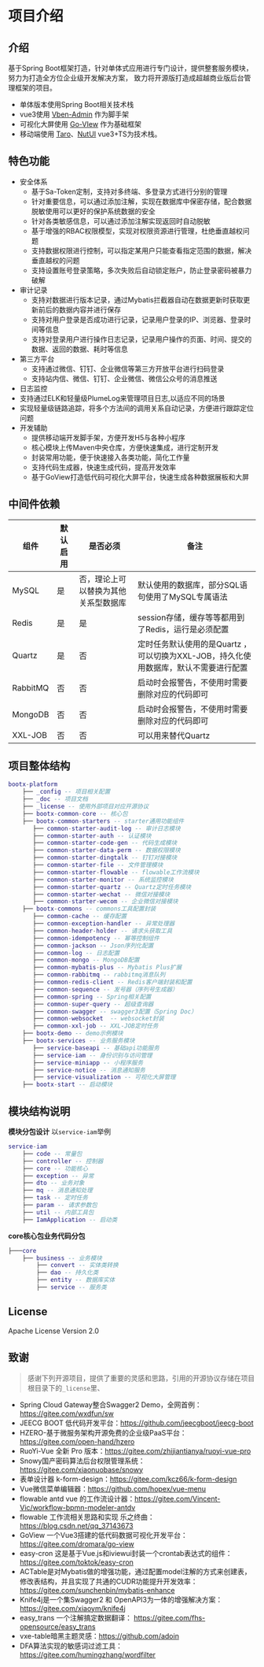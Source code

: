 # 项目介绍
## 介绍
基于Spring Boot框架打造，针对单体式应用进行专门设计，提供整套服务模块，努力为打造全方位企业级开发解决方案，
致力将开源版打造成超越商业版后台管理框架的项目。

- 单体版本使用Spring Boot相关技术栈
- vue3使用 [Vben-Admin](https://vvbin.cn/doc-next/) 作为脚手架
- 可视化大屏使用 [Go-VIew](https://gitee.com/dromara/go-view) 作为基础框架
- 移动端使用 [Taro](https://taro.jd.com/)、[NutUI](https://nutui.jd.com/) vue3+TS为技术栈。

## 特色功能

- 安全体系
  - 基于Sa-Token定制，支持对多终端、多登录方式进行分别的管理
  - 针对重要信息，可以通过添加注解，实现在数据库中保密存储，配合数据脱敏使用可以更好的保护系统数据的安全
  - 针对各类敏感信息，可以通过添加注解实现返回时自动脱敏
  - 基于增强的RBAC权限模型，实现对权限资源进行管理，杜绝垂直越权问题
  - 支持数据权限进行控制，可以指定某用户只能查看指定范围的数据，解决垂直越权的问题
  - 支持设置账号登录策略，多次失败后自动锁定账户，防止登录密码被暴力破解
- 审计记录
  - 支持对数据进行版本记录，通过Mybatis拦截器自动在数据更新时获取更新前后的数据内容并进行保存
  - 支持对用户登录是否成功进行记录，记录用户登录的IP、浏览器、登录时间等信息
  - 支持对登录用户进行操作日志记录，记录用户操作的页面、时间、提交的数据、返回的数据、耗时等信息
- 第三方平台
  - 支持通过微信、钉钉、企业微信等第三方开放平台进行扫码登录
  - 支持站内信、微信、钉钉、企业微信、微信公众号的消息推送
-  日志监控
  -  支持通过ELK和轻量级PlumeLog来管理项目日志,以适应不同的场景
  - 实现轻量级链路追踪，将多个方法间的调用关系自动记录，方便进行跟踪定位问题
- 开发辅助
  - 提供移动端开发脚手架，方便开发H5与各种小程序
  - 核心模块上传Maven中央仓库，方便快速集成，进行定制开发
  - 封装常用功能，便于快速接入各类功能，简化工作量
  - 支持代码生成器，快速生成代码，提高开发效率
  - 基于GoView打造低代码可视化大屏平台，快速生成各种数据展板和大屏

## 中间件依赖
| 组件       | 默认启用 | 是否必须               | 备注                                                |
|----------|------|--------------------|---------------------------------------------------|
| MySQL    | 是    | 否，理论上可以替换为其他关系型数据库 | 默认使用的数据库，部分SQL语句使用了MySQL专属语法                      |
| Redis    | 是    | 是                  | session存储，缓存等等都用到了Redis，运行是必须配置                   |
| Quartz   | 是    | 否                  | 定时任务默认使用的是Quartz ，可以切换为XXL-JOB，持久化使用数据库，默认不需要进行配置 |
| RabbitMQ | 否    | 否                  | 启动时会报警告，不使用时需要删除对应的代码即可                           |
| MongoDB  | 否    | 否                  | 启动时会报警告，不使用时需要删除对应的代码即可                           |
| XXL-JOB  | 否    | 否                  | 可以用来替代Quartz                                      |


## 项目整体结构
```lua
bootx-platform 
    ├── _config -- 项目相关配置
    ├── _doc -- 项目文档
    ├── _license -- 使用外部项目对应开源协议
    ├── bootx-common-core -- 核心包
    ├── bootx-common-starters -- starter通用功能组件
       ├── common-starter-audit-log -- 审计日志模块
       ├── common-starter-auth -- 认证模块
       ├── common-starter-code-gen -- 代码生成模块
       ├── common-starter-data-perm -- 数据权限模块
       ├── common-starter-dingtalk -- 钉钉对接模块
       ├── common-starter-file -- 文件管理模块
       ├── common-starter-flowable -- flowable工作流模块
       ├── common-starter-monitor -- 系统监控模块
       ├── common-starter-quartz -- Quartz定时任务模块
       ├── common-starter-wechat -- 微信对接模块
       ├── common-starter-wecom -- 企业微信对接模块
    ├── bootx-commons -- commons工具配置封装
       ├── common-cache -- 缓存配置
       ├── common-exception-handler -- 异常处理器
       ├── common-header-holder -- 请求头获取工具
       ├── common-idempotency -- 幂等控制组件
       ├── common-jackson -- Json序列化配置
       ├── common-log -- 日志配置
       ├── common-mongo -- MongoDB配置
       ├── common-mybatis-plus -- Mybatis Plus扩展
       ├── common-rabbitmq -- rabbitmq消息队列
       ├── common-redis-client -- Redis客户端封装和配置
       ├── common-sequence -- 发号器（序列号生成器）
       ├── common-spring -- Spring相关配置
       ├── common-super-query -- 超级查询器
       ├── common-swagger -- swagger3配置（Spring Doc）
       ├── common-websocket  -- websocket封装
       ├── common-xxl-job -- XXL-JOB定时任务
    ├── bootx-demo -- demo示例模块
    ├── bootx-services -- 业务服务模块
       ├── service-baseapi -- 基础api功能服务
       ├── service-iam -- 身份识别与访问管理
       ├── service-miniapp -- 小程序服务
       ├── service-notice -- 消息通知服务
       ├── service-visualization -- 可视化大屏管理
    ├── bootx-start -- 启动模块
```

## 模块结构说明
**模块分包设计**
以`service-iam`举例
```lua
service-iam 
    ├── code -- 常量包
    ├── controller -- 控制器
    ├── core -- 功能核心
    ├── exception -- 异常
    ├── dto -- 业务对象
    ├── mq -- 消息通知处理
    ├── task -- 定时任务
    ├── param -- 请求参数包
    ├── util -- 内部工具包
    ├── IamApplication -- 启动类
```

**core核心包业务代码分包**
```lua
├───core 
    ├── business -- 业务模块
        ├── convert -- 实体类转换
        ├── dao -- 持久化类
        ├── entity -- 数据库实体
        ├── service -- 服务类
```

## License

Apache License Version 2.0

## 致谢
> 感谢下列开源项目，提供了重要的灵感和思路，引用的开源协议存储在项目根目录下的`_license`里、

- Spring Cloud Gateway整合Swagger2 Demo，全网首例：https://gitee.com/wxdfun/sw
- JEECG BOOT 低代码开发平台：https://github.com/jeecgboot/jeecg-boot
- HZERO-基于微服务架构开源免费的企业级PaaS平台：https://gitee.com/open-hand/hzero
- RuoYi-Vue 全新 Pro 版本：https://gitee.com/zhijiantianya/ruoyi-vue-pro
- Snowy国产密码算法后台权限管理系统：https://gitee.com/xiaonuobase/snowy
- 表单设计器 k-form-design：https://gitee.com/kcz66/k-form-design
- Vue微信菜单编辑器：https://github.com/hopex/vue-menu
- flowable antd vue 的工作流设计器：https://gitee.com/Vincent-Vic/workflow-bpmn-modeler-antdv
- flowable 工作流相关思路和实现 乐之终曲：https://blog.csdn.net/qq_37143673
- GoView 一个Vue3搭建的低代码数据可视化开发平台：https://gitee.com/dromara/go-view
- easy-cron 这是基于Vue.js和iviewui封装一个crontab表达式的组件：https://gitee.com/toktok/easy-cron
- ACTable是对Mybatis做的增强功能，通过配置model注解的方式来创建表，修改表结构，并且实现了共通的CUDR功能提升开发效率：https://gitee.com/sunchenbin/mybatis-enhance
- Knife4j是一个集Swagger2 和 OpenAPI3为一体的增强解决方案：https://gitee.com/xiaoym/knife4j
- easy_trans 一个注解搞定数据翻译： https://gitee.com/fhs-opensource/easy_trans
- vxe-table暗黑主题灵感：https://github.com/adoin
- DFA算法实现的敏感词过滤工具： https://gitee.com/humingzhang/wordfilter

